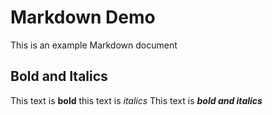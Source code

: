 # Markdown Demo

This is an example Markdown document

## Bold and Italics

This text is **bold**
this text is *italics*
This text is ***bold and italics***